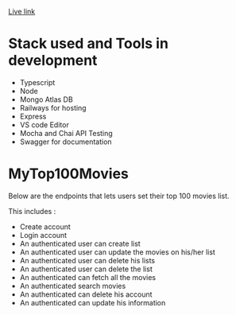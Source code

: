 [Live link](https://mytop100movies-api-production.up.railway.app/api-docs)

# Stack used and Tools in development

- Typescript
- Node
- Mongo Atlas DB
- Railways for hosting
- Express
- VS code Editor
- Mocha and Chai API Testing
- Swagger for documentation

# MyTop100Movies

Below are the endpoints that lets users set their top 100 movies list.

This includes :

- Create account
- Login account
- An authenticated user can create list
- An authenticated user can update the movies on his/her list
- An authenticated user can delete his lists
- An authenticated user can delete the list
- An authenticated can fetch all the movies
- An authenticated search movies
- An authenticated can delete his account
- An authenticated can update his information